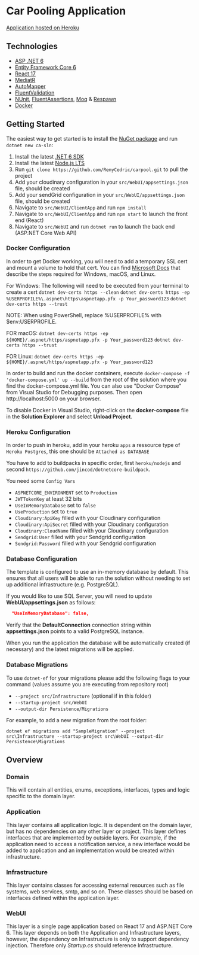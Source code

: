 # Car Pooling Application

[Application hosted on Heroku](https://carpoolptc.herokuapp.com/)

## Technologies

* [ASP .NET 6](https://docs.microsoft.com/en-us/aspnet/core/introduction-to-aspnet-core?view=aspnetcore-6.0)
* [Entity Framework Core 6](https://docs.microsoft.com/en-us/ef/core/)
* [React 17](https://reactjs.org/)
* [MediatR](https://github.com/jbogard/MediatR)
* [AutoMapper](https://automapper.org/)
* [FluentValidation](https://fluentvalidation.net/)
* [NUnit](https://nunit.org/), [FluentAssertions](https://fluentassertions.com/), [Moq](https://github.com/moq) & [Respawn](https://github.com/jbogard/Respawn)
* [Docker](https://www.docker.com/)

## Getting Started

The easiest way to get started is to install the [NuGet package](https://www.nuget.org/packages/Clean.Architecture.Solution.Template) and run `dotnet new ca-sln`:

1. Install the latest [.NET 6 SDK](https://dotnet.microsoft.com/download/dotnet/6.0)
2. Install the latest [Node.js LTS](https://nodejs.org/en/)
3. Run `git clone https://github.com/RemyCedric/carpool.git` to pull the project
4. Add your cloudinary configuration in your `src/WebUI/appsettings.json` file, should be created
5. Add your sendGrid configuration in your `src/WebUI/appsettings.json` file, should be created
6. Navigate to `src/WebUI/ClientApp` and run `npm install`
7. Navigate to `src/WebUI/ClientApp` and run `npm start` to launch the front end (React)
8. Navigate to `src/WebUI` and run `dotnet run` to launch the back end (ASP.NET Core Web API)

### Docker Configuration

In order to get Docker working, you will need to add a temporary SSL cert and mount a volume to hold that cert.
You can find [Microsoft Docs](https://docs.microsoft.com/en-us/aspnet/core/security/docker-https?view=aspnetcore-6.0) that describe the steps required for Windows, macOS, and Linux.

For Windows:
The following will need to be executed from your terminal to create a cert
`dotnet dev-certs https --clean`
`dotnet dev-certs https -ep %USERPROFILE%\.aspnet\https\aspnetapp.pfx -p Your_password123`
`dotnet dev-certs https --trust`

NOTE: When using PowerShell, replace %USERPROFILE% with $env:USERPROFILE.

FOR macOS:
`dotnet dev-certs https -ep ${HOME}/.aspnet/https/aspnetapp.pfx -p Your_password123`
`dotnet dev-certs https --trust`

FOR Linux:
`dotnet dev-certs https -ep ${HOME}/.aspnet/https/aspnetapp.pfx -p Your_password123`

In order to build and run the docker containers, execute `docker-compose -f 'docker-compose.yml' up --build` from the root of the solution where you find the docker-compose.yml file.  You can also use "Docker Compose" from Visual Studio for Debugging purposes.
Then open http://localhost:5000 on your browser.

To disable Docker in Visual Studio, right-click on the **docker-compose** file in the **Solution Explorer** and select **Unload Project**.

### Heroku Configuration

In order to push in heroku, add in your heroku `apps` a ressource type of `Heroku Postgres`, this one should be `Attached as DATABASE`

You have to add to buildpacks in specific order, first `heroku/nodejs` and second `https://github.com/jincod/dotnetcore-buildpack`.

You need some `Config Vars` 

* `ASPNETCORE_ENVIRONMENT` set to `Production`
* `JWTTokenKey` at least 32 bits
* `UseInMemoryDatabase` set to `false`
* `UseProduction` set to `true`
* `Cloudinary:ApiKey` filled with your Cloudinary configuration
* `Cloudinary:ApiSecret` filled with your Cloudinary configuration
* `Cloudinary:CloudName` filled with your Cloudinary configuration
* `Sendgrid:User` filled with your Sendgrid configuration
* `Sendgrid:Password` filled with your Sendgrid configuration

### Database Configuration

The template is configured to use an in-memory database by default. This ensures that all users will be able to run the solution without needing to set up additional infrastructure (e.g. PostgreSQL).

If you would like to use SQL Server, you will need to update **WebUI/appsettings.json** as follows:

```json
  "UseInMemoryDatabase": false,
```

Verify that the **DefaultConnection** connection string within **appsettings.json** points to a valid PostgreSQL instance. 

When you run the application the database will be automatically created (if necessary) and the latest migrations will be applied.

### Database Migrations

To use `dotnet-ef` for your migrations please add the following flags to your command (values assume you are executing from repository root)

* `--project src/Infrastructure` (optional if in this folder)
* `--startup-project src/WebUI`
* `--output-dir Persistence/Migrations`

For example, to add a new migration from the root folder:

 `dotnet ef migrations add "SampleMigration" --project src\Infrastructure --startup-project src\WebUI --output-dir Persistence\Migrations`

## Overview

### Domain

This will contain all entities, enums, exceptions, interfaces, types and logic specific to the domain layer.

### Application

This layer contains all application logic. It is dependent on the domain layer, but has no dependencies on any other layer or project. This layer defines interfaces that are implemented by outside layers. For example, if the application need to access a notification service, a new interface would be added to application and an implementation would be created within infrastructure.

### Infrastructure

This layer contains classes for accessing external resources such as file systems, web services, smtp, and so on. These classes should be based on interfaces defined within the application layer.

### WebUI

This layer is a single page application based on React 17 and ASP.NET Core 6. This layer depends on both the Application and Infrastructure layers, however, the dependency on Infrastructure is only to support dependency injection. Therefore only *Startup.cs* should reference Infrastructure.

